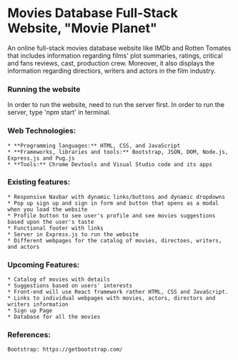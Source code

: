 # Movies Database Full-Stack Website, "Movie Planet"
An online full-stack movies database website like IMDb and Rotten Tomates that includes information regarding films' plot summaries, ratings, critical and fans reviews, cast, production crew. Moreover, it also displays the information regarding directiors, writers and actors in the film industry.

### Running the website
In order to run the website, need to run the server first. In order to run the server, type 'npm start' in terminal.

### Web Technologies:
	* **Programming languages:** HTML, CSS, and JavaScript
	* **Frameworks, libraries and tools:** Bootstrap, JSON, DOM, Node.js, Express.js and Pug.js
	* **Tools:** Chrome Devtools and Visual Studio code and its apps

### Existing features:
	* Responsive Navbar with dynamic links/buttons and dynamic dropdowns
	* Pop up sign up and sign in form and button that opens as a modal when you load the website
	* Profile button to see user's profile and see movies suggestions based upon the user's taste
	* Functional footer with links 
	* Server in Express.js to run the website
	* Different webpages for the catalog of movies, directoes, writers, and actors
	
 ### Upcoming Features: 
	* Catalog of movies with details 
	* Suggestions based on users' interests
	* Front-end will use React framework rather HTML, CSS and JavaScript.
	* Links to individual webpages with movies, actors, directors and writers information
	* Sign up Page
	* Database for all the movies 
    
### References: 
	Bootstrap: https://getbootstrap.com/
